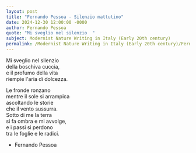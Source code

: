 ```yaml
---
layout: post
title: "Fernando Pessoa - Silenzio mattutino"
date: 2024-12-30 12:00:00 -0000
author: Fernando Pessoa
quote: "Mi sveglio nel silenzio  "
subject: Modernist Nature Writing in Italy (Early 20th century)
permalink: /Modernist Nature Writing in Italy (Early 20th century)/Fernando Pessoa/Fernando Pessoa - Silenzio mattutino
---
```


Mi sveglio nel silenzio  
della boschiva cuccia,  
e il profumo della vita  
riempie l'aria di dolcezza.  

Le fronde ronzano  
mentre il sole si arrampica  
ascoltando le storie  
che il vento sussurra.  
Sotto di me la terra  
si fa ombra e mi avvolge,  
e i passi si perdono  
tra le foglie e le radici.

- Fernando Pessoa
